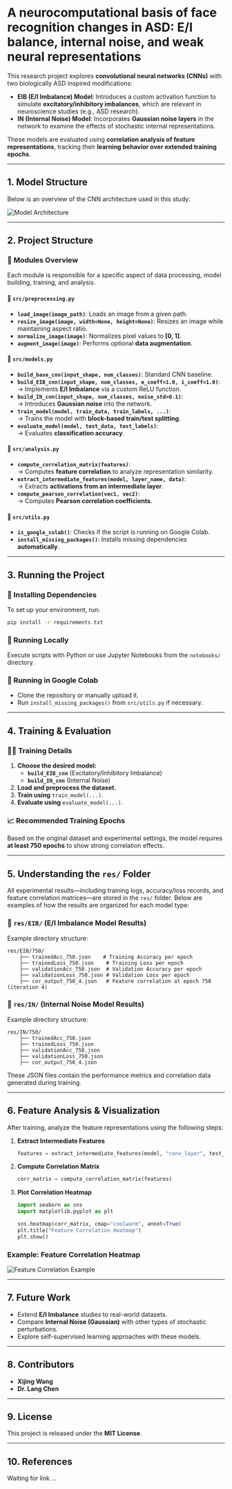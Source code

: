 # **A neurocomputational basis of face recognition changes in ASD: E/I balance, internal noise, and weak neural representations**

This research project explores **convolutional neural networks (CNNs)** with two biologically ASD inspired modifications:

- **EIB (E/I Imbalance) Model**: Introduces a custom activation function to simulate **excitatory/inhibitory imbalances**, which are relevant in neuroscience studies (e.g., ASD research).
- **IN (Internal Noise) Model**: Incorporates **Gaussian noise layers** in the network to examine the effects of stochastic internal representations.

These models are evaluated using **correlation analysis of feature representations**, tracking their **learning behavior over extended training epochs**.

---

## **1. Model Structure**

Below is an overview of the CNN architecture used in this study:

![Model Architecture](docs/images/model_architecture.png)

---

## **2. Project Structure**

### **📂 Modules Overview**

Each module is responsible for a specific aspect of data processing, model building, training, and analysis.

#### 📂 `src/preprocessing.py`
- **`load_image(image_path)`**: Loads an image from a given path.
- **`resize_image(image, width=None, height=None)`**: Resizes an image while maintaining aspect ratio.
- **`normalize_image(image)`**: Normalizes pixel values to **[0, 1]**.
- **`augment_image(image)`**: Performs optional **data augmentation**.

#### 📂 `src/models.py`
- **`build_base_cnn(input_shape, num_classes)`**: Standard CNN baseline.
- **`build_EIB_cnn(input_shape, num_classes, e_coeff=1.0, i_coeff=1.0)`**:  
  → Implements **E/I Imbalance** via a custom ReLU function.
- **`build_IN_cnn(input_shape, num_classes, noise_std=0.1)`**:  
  → Introduces **Gaussian noise** into the network.
- **`train_model(model, train_data, train_labels, ...)`**:  
  → Trains the model with **block-based train/test splitting**.
- **`evaluate_model(model, test_data, test_labels)`**:  
  → Evaluates **classification accuracy**.

#### 📂 `src/analysis.py`
- **`compute_correlation_matrix(features)`**:  
  → Computes **feature correlation** to analyze representation similarity.
- **`extract_intermediate_features(model, layer_name, data)`**:  
  → Extracts **activations from an intermediate layer**.
- **`compute_pearson_correlation(vec1, vec2)`**:  
  → Computes **Pearson correlation coefficients**.

#### 📂 `src/utils.py`
- **`is_google_colab()`**: Checks if the script is running on Google Colab.
- **`install_missing_packages()`**: Installs missing dependencies **automatically**.

---

## **3. Running the Project**

### **🔹 Installing Dependencies**
To set up your environment, run:

```bash
pip install -r requirements.txt
```

### **🔹 Running Locally**
Execute scripts with Python or use Jupyter Notebooks from the `notebooks/` directory.

### **🔹 Running in Google Colab**
- Clone the repository or manually upload it.
- Run `install_missing_packages()` from `src/utils.py` if necessary.

---

## **4. Training & Evaluation**

### **🧑‍🏫 Training Details**
1. **Choose the desired model:**
   - **`build_EIB_cnn`** (Excitatory/Inhibitory Imbalance)
   - **`build_IN_cnn`** (Internal Noise)
2. **Load and preprocess the dataset.**
3. **Train using** `train_model(...)`.
4. **Evaluate using** `evaluate_model(...)`.

### **📈 Recommended Training Epochs**
Based on the original dataset and experimental settings, the model requires **at least 750 epochs** to show strong correlation effects.

---

## **5. Understanding the `res/` Folder**

All experimental results—including training logs, accuracy/loss records, and feature correlation matrices—are stored in the `res/` folder. Below are examples of how the results are organized for each model type:

### **📂 `res/EIB/` (E/I Imbalance Model Results)**
Example directory structure:

```
res/EIB/750/
    ├── trainedAcc_750.json    # Training Accuracy per epoch
    ├── trainedLoss_750.json    # Training Loss per epoch
    ├── validationAcc_750.json  # Validation Accuracy per epoch
    ├── validationLoss_750.json # Validation Loss per epoch
    ├── cor_output_750_4.json   # Feature correlation at epoch 750 (iteration 4)
```

### **📂 `res/IN/` (Internal Noise Model Results)**
Example directory structure:

```
res/IN/750/
    ├── trainedAcc_750.json
    ├── trainedLoss_750.json
    ├── validationAcc_750.json
    ├── validationLoss_750.json
    ├── cor_output_750_4.json
```

These JSON files contain the performance metrics and correlation data generated during training.

---

## **6. Feature Analysis & Visualization**

After training, analyze the feature representations using the following steps:

1. **Extract Intermediate Features**
   ```python
   features = extract_intermediate_features(model, "conv_layer", test_data)
   ```
2. **Compute Correlation Matrix**
   ```python
   corr_matrix = compute_correlation_matrix(features)
   ```
3. **Plot Correlation Heatmap**
   ```python
   import seaborn as sns
   import matplotlib.pyplot as plt

   sns.heatmap(corr_matrix, cmap="coolwarm", annot=True)
   plt.title("Feature Correlation Heatmap")
   plt.show()
   ```

### **Example: Feature Correlation Heatmap**
![Feature Correlation Example](docs/images/correlation_heatmap.png)

---

## **7. Future Work**
- Extend **E/I Imbalance** studies to real-world datasets.
- Compare **Internal Noise (Gaussian)** with other types of stochastic perturbations.
- Explore self-supervised learning approaches with these models.

---

## **8. Contributors**
- **Xijing Wang**
- **Dr. Lang Chen**

---

## **9. License**
This project is released under the **MIT License**.

---

## **10. References**
Waiting for link ...